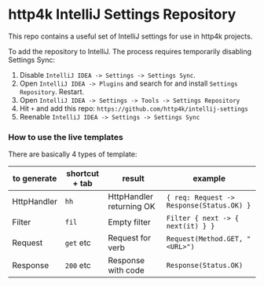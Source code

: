 # http4k IntelliJ Settings Repository

This repo contains a useful set of IntelliJ settings for use in http4k projects.

To add the repository to IntelliJ. The process requires temporarily disabling Settings Sync:

1. Disable `IntelliJ IDEA -> Settings -> Settings Sync`.
2. Open `IntelliJ IDEA -> Plugins` and search for and install `Settings Repository`. Restart.
3. Open `IntelliJ IDEA -> Settings -> Tools -> Settings Repository`
3. Hit `+` and add this repo: `https://github.com/http4k/intellij-settings`
4. Reenable `IntelliJ IDEA -> Settings -> Settings Sync`

### How to use the live templates

There are basically 4 types of template:

**to generate**|**shortcut + tab**|**result**|**example**
-----|-----|-----|-----
HttpHandler  | `hh`  | HttpHandler returning OK  | `{ req: Request -> Response(Status.OK) }`  
Filter | `fil`  | Empty filter |  `Filter { next -> { next(it) } }` 
Request | `get` etc  | Request for verb  |  `Request(Method.GET, "<URL>")`
Response | `200` etc  | Response with code  |  `Response(Status.OK)` 
